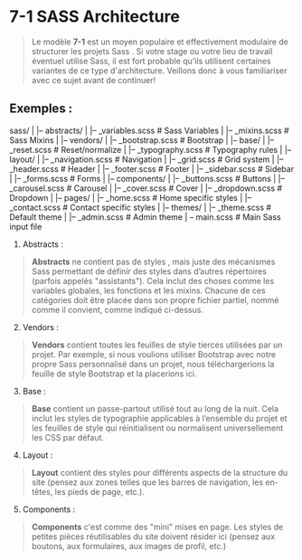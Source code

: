 # 7-1 SASS Architecture

> Le modèle **7-1** est un moyen populaire et effectivement modulaire de structurer les projets Sass . Si votre stage ou votre lieu de travail éventuel utilise Sass, il est fort probable qu'ils utilisent certaines variantes de ce type d'architecture. Veillons donc à vous familiariser avec ce sujet avant de continuer!

## Exemples :

sass/
|
|– abstracts/
|   |– _variables.scss    # Sass Variables
|   |– _mixins.scss       # Sass Mixins
|
|– vendors/
|   |– _bootstrap.scss    # Bootstrap
|
|– base/
|   |– _reset.scss        # Reset/normalize
|   |– _typography.scss   # Typography rules
|
|– layout/
|   |– _navigation.scss   # Navigation
|   |– _grid.scss         # Grid system
|   |– _header.scss       # Header
|   |– _footer.scss       # Footer
|   |– _sidebar.scss      # Sidebar
|   |– _forms.scss        # Forms
|
|– components/
|   |– _buttons.scss      # Buttons
|   |– _carousel.scss     # Carousel
|   |– _cover.scss        # Cover
|   |– _dropdown.scss     # Dropdown
|
|– pages/
|   |– _home.scss         # Home specific styles
|   |– _contact.scss      # Contact specific styles
|
|– themes/
|   |– _theme.scss        # Default theme
|   |– _admin.scss        # Admin theme
|
 – main.scss              # Main Sass input file


1. Abstracts :

> **Abstracts** ne contient pas de styles , mais juste des mécanismes Sass permettant de définir des styles dans d’autres répertoires (parfois appelés "assistants"). Cela inclut des choses comme les variables globales, les fonctions et les mixins. Chacune de ces catégories doit être placée dans son propre fichier partiel, nommé comme il convient, comme indiqué ci-dessus.

2. Vendors :

> **Vendors** contient toutes les feuilles de style tierces utilisées par un projet. Par exemple, si nous voulions utiliser Bootstrap avec notre propre Sass personnalisé dans un projet, nous téléchargerions la feuille de style Bootstrap et la placerions ici.

3. Base :

> **Base** contient un passe-partout utilisé tout au long de la nuit. Cela inclut les styles de typographie applicables à l’ensemble du projet et les feuilles de style qui réinitialisent ou normalisent universellement les CSS par défaut.

4. Layout :

> **Layout** contient des styles pour différents aspects de la structure du site (pensez aux zones telles que les barres de navigation, les en-têtes, les pieds de page, etc.).

5. Components :

> **Components** c'est comme des "mini" mises en page. Les styles de petites pièces réutilisables du site doivent résider ici (pensez aux boutons, aux formulaires, aux images de profil, etc.)
